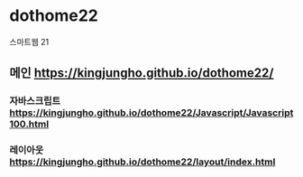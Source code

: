 # dothome22
스마트웹 21

## 메인 https://kingjungho.github.io/dothome22/

### 자바스크립트 https://kingjungho.github.io/dothome22/Javascript/Javascript100.html
### 레이아웃 https://kingjungho.github.io/dothome22/layout/index.html
